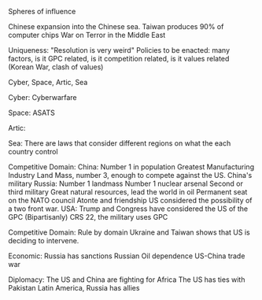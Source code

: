 Spheres of influence

Chinese expansion into the Chinese sea. 
	Taiwan produces 90% of computer chips
War on Terror in the Middle East

Uniqueness:
"Resolution is very weird"
Policies to be enacted:
many factors, is it GPC related, is it competition related, is it values related (Korean War, clash of values)


Cyber, Space, Artic, Sea

Cyber:
	Cyberwarfare

Space:
	ASATS

Artic:
	

Sea:
	There are laws that consider different regions on what the each country control


Competitive Domain:
	China:
		Number 1 in population
		Greatest Manufacturing Industry
		Land Mass, number 3, enough to compete against the US.
		China's military
	Russia:
		Number 1 landmass
		Number 1 nuclear arsenal
		Second or third military
		Great natural resources, lead the world in oil
		Permanent seat on the NATO council
	Atonte and friendship
	US considered the possibility of a two front war.
	USA:
		Trump and Congress have considered the US of the GPC (Bipartisanly)
		CRS 22, the military uses GPC

Competitive Domain:
	Rule by domain
	Ukraine and Taiwan shows that US is deciding to intervene.

Economic:
	Russia has sanctions
	Russian Oil dependence
	US-China trade war

Diplomacy:
	The US and China are fighting for Africa 
	The US has ties with Pakistan
	Latin America, Russia has allies


